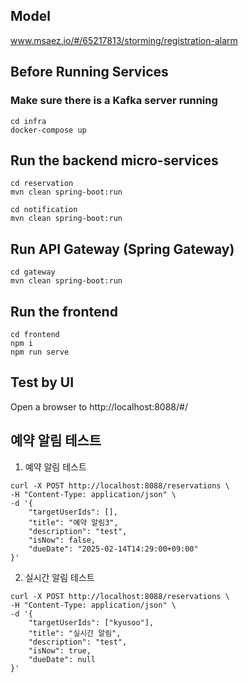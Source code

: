 ## Model
www.msaez.io/#/65217813/storming/registration-alarm

## Before Running Services
### Make sure there is a Kafka server running
```
cd infra
docker-compose up
```

## Run the backend micro-services
```
cd reservation
mvn clean spring-boot:run

cd notification
mvn clean spring-boot:run
```


## Run API Gateway (Spring Gateway)
```
cd gateway
mvn clean spring-boot:run
```

## Run the frontend
```
cd frontend
npm i
npm run serve
```

## Test by UI
Open a browser to http://localhost:8088/#/

## 예약 알림 테스트

1. 예약 알림 테스트
```
curl -X POST http://localhost:8088/reservations \
-H "Content-Type: application/json" \
-d '{
    "targetUserIds": [],
    "title": "예약 알림3",
    "description": "test",
    "isNow": false,
    "dueDate": "2025-02-14T14:29:00+09:00"
}'
```

2. 실시간 알림 테스트
```
curl -X POST http://localhost:8088/reservations \
-H "Content-Type: application/json" \
-d '{
    "targetUserIds": ["kyusoo"],
    "title": "실시간 알림",
    "description": "test",
    "isNow": true,
    "dueDate": null
}'
```


